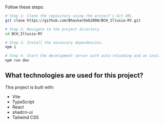 Follow these steps:

```sh
# Step 1: Clone the repository using the project's Git URL.
git clone https://github.com/BhaskarDeb2000/BCH_Illusia-RY.git

# Step 2: Navigate to the project directory.
cd BCH_Illusia-RY

# Step 3: Install the necessary dependencies.
npm i

# Step 4: Start the development server with auto-reloading and an instant preview.
npm run dev
```



## What technologies are used for this project?

This project is built with:

- Vite
- TypeScript
- React
- shadcn-ui
- Tailwind CSS

